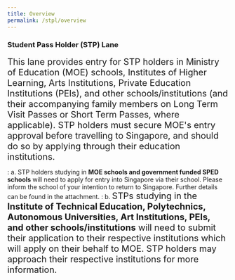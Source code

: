```yaml
---
title: Overview
permalink: /stpl/overview
---
```


### **Student Pass Holder (STP) Lane** 

<span style="font-size:20px;">This lane provides entry for STP holders in Ministry of Education (MOE) schools, Institutes of Higher Learning, Arts Institutions, Private Education Institutions (PEIs), and other schools/institutions (and their accompanying family members on Long Term Visit Passes or Short Term Passes, where applicable). STP holders must secure MOE's entry approval before travelling to Singapore, and should do so by applying through their education institutions. </span>


 : a. STP holders studying in **MOE schools and government funded SPED schools** will need to apply for entry into Singapore via their school. Please inform the school of your intention to return to Singapore. Further details can be found in the attachment. 
 : b. <span style="font-size:20px;"> STPs studying in the <b>Institute of Technical Education, Polytechnics, Autonomous Universities, Art Institutions, PEIs, and other schools/institutions</b> will need to submit their application to their respective institutions which will apply on their behalf to MOE. STP holders may approach their respective institutions for more information. </span>
